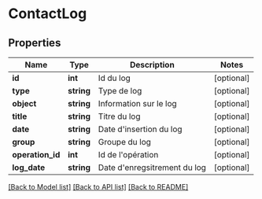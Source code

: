 # ContactLog

## Properties
Name | Type | Description | Notes
------------ | ------------- | ------------- | -------------
**id** | **int** | Id du log | [optional] 
**type** | **string** | Type de log | [optional] 
**object** | **string** | Information sur le log | [optional] 
**title** | **string** | Titre du log | [optional] 
**date** | **string** | Date d&#39;insertion du log | [optional] 
**group** | **string** | Groupe du log | [optional] 
**operation_id** | **int** | Id de l&#39;opération | [optional] 
**log_date** | **string** | Date d&#39;enregsitrement du log | [optional] 

[[Back to Model list]](../README.md#documentation-for-models) [[Back to API list]](../README.md#documentation-for-api-endpoints) [[Back to README]](../README.md)


